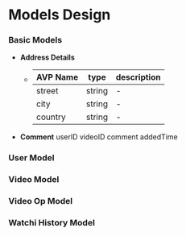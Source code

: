 # Models Design

### Basic Models
- **Address Details**
  - AVP Name | type | description
    --- | --- | ---
    street | string | -
    city | string | -
    country | string | -

- **Comment**
  userID
  videoID
  comment
  addedTime

### User Model

### Video Model

### Video Op Model

### Watchi History Model